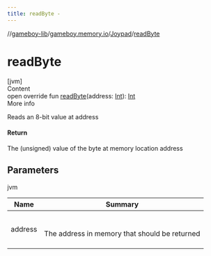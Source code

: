 ```yaml
---
title: readByte -
---
```

//[gameboy-lib](../../index.md)/[gameboy.memory.io](../index.md)/[Joypad](index.md)/[readByte](read-byte.md)



# readByte  
[jvm]  
Content  
open override fun [readByte](read-byte.md)(address: [Int](https://kotlinlang.org/api/latest/jvm/stdlib/kotlin/-int/index.html)): [Int](https://kotlinlang.org/api/latest/jvm/stdlib/kotlin/-int/index.html)  
More info  


Reads an 8-bit value at address



#### Return  


The (unsigned) value of the byte at memory location address



## Parameters  
  
jvm  
  
|  Name|  Summary| 
|---|---|
| <a name="gameboy.memory.io/Joypad/readByte/#kotlin.Int/PointingToDeclaration/"></a>address| <a name="gameboy.memory.io/Joypad/readByte/#kotlin.Int/PointingToDeclaration/"></a><br><br>The address in memory that should be returned<br><br>
  
  



